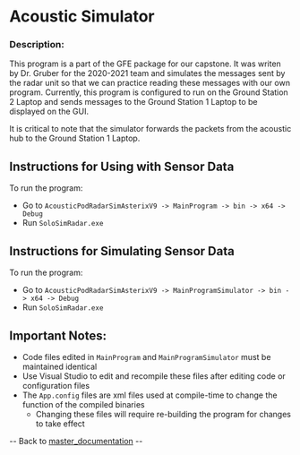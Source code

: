 # Acoustic Simulator

### Description:
This program is a part of the GFE package for our capstone. It was writen by Dr. Gruber for the 2020-2021 team and simulates the messages sent by the radar unit so that we can practice reading these messages with our own program. Currently, this program is configured to run on the Ground Station 2 Laptop and sends messages to the Ground Station 1 Laptop to be displayed on the GUI.

It is critical to note that the simulator forwards the packets from the acoustic hub to the Ground Station 1 Laptop.

## Instructions for Using with Sensor Data 
To run the program:
- Go to `AcousticPodRadarSimAsterixV9 -> MainProgram -> bin -> x64 -> Debug`
- Run `SoloSimRadar.exe`

## Instructions for Simulating Sensor Data
To run the program:
- Go to `AcousticPodRadarSimAsterixV9 -> MainProgramSimulator -> bin -> x64 -> Debug`
- Run `SoloSimRadar.exe`

## Important Notes:
- Code files edited in `MainProgram` and `MainProgramSimulator` must be maintained identical
- Use Visual Studio to edit and recompile these files after editing code or configuration files
- The `App.config` files are xml files used at compile-time to change the function of the compiled binaries
    - Changing these files will require re-building the program for changes to take effect
    

-- Back to [master_documentation](../Documentation/Master_Documentation.md) --

